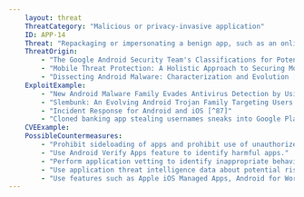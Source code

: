 ```yaml
---
    layout: threat
    ThreatCategory: "Malicious or privacy-invasive application"
    ID: APP-14
    Threat: "Repackaging or impersonating a benign app, such as an online banking app, to contain malicious functionality (i.e., trojan)"
    ThreatOrigin:
        - "The Google Android Security Team's Classifications for Potentially Harmful Applications [^83]"
        - "Mobile Threat Protection: A Holistic Approach to Securing Mobile Data and Devices [^61]"
        - "Dissecting Android Malware: Characterization and Evolution [^85]"
    ExploitExample:
        - "New Android Malware Family Evades Antivirus Detection by Using Popular Ad Libraries [^86]"
        - "Slembunk: An Evolving Android Trojan Family Targeting Users of Worldwide Banking Apps [^84]"
        - "Incident Response for Android and iOS [^87]"
        - "Cloned banking app stealing usernames sneaks into Google Play [^88]"
    CVEExample:
    PossibleCountermeasures:
        - "Prohibit sideloading of apps and prohibit use of unauthorized app stores."
        - "Use Android Verify Apps feature to identify harmful apps."
        - "Perform application vetting to identify inappropriate behaviors by apps including permission requests made by the apps."
        - "Use application threat intelligence data about potential risks associated with apps installed on devices."
        - "Use features such as Apple iOS Managed Apps, Android for Work, or Samsung KNOX Workspace that provide some level of separation between personal apps and enterprise apps to mitigate the impact of malicious behaviors."
---
```

